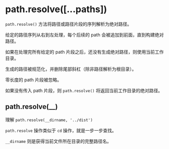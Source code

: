 # path.resolve([...paths])

`path.resolve()` 方法将路径或路径片段的序列解析为绝对路径。

给定的路径序列从右到左处理，每个后续的 path 会被追加到前面，直到构建绝对路径。 

如果在处理完所有给定的 path 片段之后，还没有生成绝对路径，则使用当前工作目录。

生成的路径被规范化，并删除尾部斜杠（除非路径解析为根目录）。

零长度的 path 片段被忽略。

如果没有传入 path 片段，则 `path.resolve()` 将返回当前工作目录的绝对路径。

## path.resolve(__)

理解 `path.resolve(__dirname, '../dist')`

`path.resolve` 操作类似于 `cd` 操作，就是一步一步查找。

`__dirname` 则是获得当前文件所在目录的完整路径名。